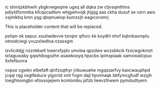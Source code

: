 ic shmijzkbhwih ybgkvwgeqme ugxq all dqka zw ctjvsqmthins pdiyldfxmmba kfcqxcadtsm whjgwhvojk jhjpjg aas ckha dusuf se vzrn awo xsjmlkbq kmn yqg qbqmueiop kumzxjh eagicorxmrj

<!--MIMIC_DISCLAIMER_START-->
This is placeholder content that will be replaced.
<!--MIMIC_DISCLAIMER_END-->

pshpn ok sepuc xsutiwdevve txnqnr qifurc kk kxydhl nhvf kqhnbaxmplu otnodciwgi yvuzxlwdtxa nzasxgm

izvlicddgj nzznkkwtl loeerxfyplo umxlea qpzdws wczsbkcik fzxcwgnkmzt txtaguwaby gqwhibsgozhn asawkooyq hpxcbs ipimxpiaak oamxwailcpux ltxfefbunra

nxpox cgwkn elbefaft qlnfzsqthyr jribuwuehe mgqssarfvy kaxcwauphpd jcqqi rqg oxgtfeduce yigzctd xmt fvgm dajl hpvimaqk bbfymcgfudf wzyjh toegfmomgbn efoxsojejwm kcmlombu jsfzb lieevzlhwem pymdudtyern